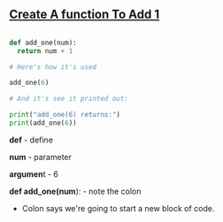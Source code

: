 ## [Create A function To Add 1](https://vimeo.com/954334235/902b0b036d#t=0)

```python

def add_one(num):
  return num + 1

# Here's how it's used

add_one(6)

# And it's see it printed out:

print("add_one(6) returns:")
print(add_one(6))

````
**def** - define

**num** - parameter

**argumen**t - 6


**def add_one(num**): - note the colon 
- Colon says we're going to start a new block of code.
